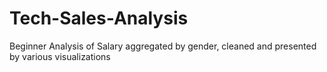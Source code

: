 # Tech-Sales-Analysis
Beginner Analysis of Salary aggregated by gender, cleaned and presented by various visualizations
